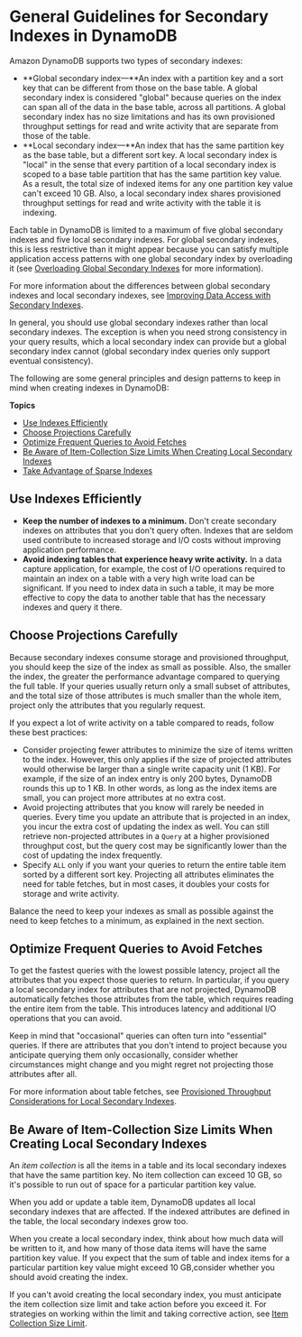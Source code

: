 # General Guidelines for Secondary Indexes in DynamoDB<a name="bp-indexes-general"></a>

Amazon DynamoDB supports two types of secondary indexes:
+ **Global secondary index—**An index with a partition key and a sort key that can be different from those on the base table\. A global secondary index is considered "global" because queries on the index can span all of the data in the base table, across all partitions\. A global secondary index has no size limitations and has its own provisioned throughput settings for read and write activity that are separate from those of the table\.
+ **Local secondary index—**An index that has the same partition key as the base table, but a different sort key\. A local secondary index is "local" in the sense that every partition of a local secondary index is scoped to a base table partition that has the same partition key value\. As a result, the total size of indexed items for any one partition key value can't exceed 10 GB\. Also, a local secondary index shares provisioned throughput settings for read and write activity with the table it is indexing\.

Each table in DynamoDB is limited to a maximum of five global secondary indexes and five local secondary indexes\. For global secondary indexes, this is less restrictive than it might appear because you can satisfy multiple application access patterns with one global secondary index by overloading it \(see [Overloading Global Secondary Indexes](bp-gsi-overloading.md) for more information\)\.

For more information about the differences between global secondary indexes and local secondary indexes, see [Improving Data Access with Secondary Indexes](SecondaryIndexes.md)\.

In general, you should use global secondary indexes rather than local secondary indexes\. The exception is when you need strong consistency in your query results, which a local secondary index can provide but a global secondary index cannot \(global secondary index queries only support eventual consistency\)\.

The following are some general principles and design patterns to keep in mind when creating indexes in DynamoDB:

**Topics**
+ [Use Indexes Efficiently](#bp-indexes-general-efficiency)
+ [Choose Projections Carefully](#bp-indexes-general-projections)
+ [Optimize Frequent Queries to Avoid Fetches](#bp-indexes-general-fetches)
+ [Be Aware of Item\-Collection Size Limits When Creating Local Secondary Indexes](#bp-indexes-general-expanding-collections)
+ [Take Advantage of Sparse Indexes](bp-indexes-general-sparse-indexes.md)

## Use Indexes Efficiently<a name="bp-indexes-general-efficiency"></a>
+ **Keep the number of indexes to a minimum\.** Don't create secondary indexes on attributes that you don't query often\. Indexes that are seldom used contribute to increased storage and I/O costs without improving application performance\.
+ **Avoid indexing tables that experience heavy write activity\.** In a data capture application, for example, the cost of I/O operations required to maintain an index on a table with a very high write load can be significant\. If you need to index data in such a table, it may be more effective to copy the data to another table that has the necessary indexes and query it there\.

## Choose Projections Carefully<a name="bp-indexes-general-projections"></a>

Because secondary indexes consume storage and provisioned throughput, you should keep the size of the index as small as possible\. Also, the smaller the index, the greater the performance advantage compared to querying the full table\. If your queries usually return only a small subset of attributes, and the total size of those attributes is much smaller than the whole item, project only the attributes that you regularly request\.

If you expect a lot of write activity on a table compared to reads, follow these best practices:
+ Consider projecting fewer attributes to minimize the size of items written to the index\. However, this only applies if the size of projected attributes would otherwise be larger than a single write capacity unit \(1 KB\)\. For example, if the size of an index entry is only 200 bytes, DynamoDB rounds this up to 1 KB\. In other words, as long as the index items are small, you can project more attributes at no extra cost\.
+ Avoid projecting attributes that you know will rarely be needed in queries\. Every time you update an attribute that is projected in an index, you incur the extra cost of updating the index as well\. You can still retrieve non\-projected attributes in a `Query` at a higher provisioned throughput cost, but the query cost may be significantly lower than the cost of updating the index frequently\.
+ Specify `ALL` only if you want your queries to return the entire table item sorted by a different sort key\. Projecting all attributes eliminates the need for table fetches, but in most cases, it doubles your costs for storage and write activity\.

Balance the need to keep your indexes as small as possible against the need to keep fetches to a minimum, as explained in the next section\.

## Optimize Frequent Queries to Avoid Fetches<a name="bp-indexes-general-fetches"></a>

To get the fastest queries with the lowest possible latency, project all the attributes that you expect those queries to return\. In particular, if you query a local secondary index for attributes that are not projected, DynamoDB automatically fetches those attributes from the table, which requires reading the entire item from the table\. This introduces latency and additional I/O operations that you can avoid\.

Keep in mind that "occasional" queries can often turn into "essential" queries\. If there are attributes that you don't intend to project because you anticipate querying them only occasionally, consider whether circumstances might change and you might regret not projecting those attributes after all\.

For more information about table fetches, see [Provisioned Throughput Considerations for Local Secondary Indexes](LSI.md#LSI.ThroughputConsiderations)\.

## Be Aware of Item\-Collection Size Limits When Creating Local Secondary Indexes<a name="bp-indexes-general-expanding-collections"></a>

An *item collection* is all the items in a table and its local secondary indexes that have the same partition key\. No item collection can exceed 10 GB, so it's possible to run out of space for a particular partition key value\.

When you add or update a table item, DynamoDB updates all local secondary indexes that are affected\. If the indexed attributes are defined in the table, the local secondary indexes grow too\.

When you create a local secondary index, think about how much data will be written to it, and how many of those data items will have the same partition key value\. If you expect that the sum of table and index items for a particular partition key value might exceed 10 GB,consider whether you should avoid creating the index\.

If you can't avoid creating the local secondary index, you must anticipate the item collection size limit and take action before you exceed it\. For strategies on working within the limit and taking corrective action, see [Item Collection Size Limit](LSI.md#LSI.ItemCollections.SizeLimit)\.
